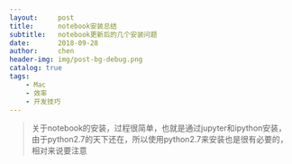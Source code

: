 ```yaml
---
layout:     post
title:      notebook安装总结
subtitle:   notebook更新后的几个安装问题
date:       2018-09-28
author:     chen
header-img: img/post-bg-debug.png
catalog: true
tags:
    - Mac
    - 效率
    - 开发技巧
---
```

> 关于notebook的安装，过程很简单，也就是通过jupyter和ipython安装，由于python2.7的天下还在，所以使用python2.7来安装也是很有必要的，相对来说要注意
